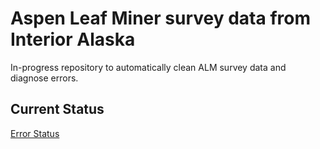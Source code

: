 
# Aspen Leaf Miner survey data from Interior Alaska

In-progress repository to automatically clean ALM survey data and
diagnose errors.

## Current Status

[Error Status](errors.md)

<!-- Possible workflow: -->
<!--   Read in new data -->
<!--   Check to make sure that all of the columns are detectable by the metadata?   -->
<!--   By default, see if the 2023 metadataa works on them?   -->
<!--   Use build status fail/pass -->
<!--   Use targets (or similar) to detect if a change has been made to the input files (or detect if new files have been added?); key them to a github action -->
<!-- # Design Ideas -->
<!-- Define the human-readable metadata in a csv file, separate for each 'level'.  Automatically read in the appropriate data to the readmes for each canonical subset -->
<!-- ## Directory structure: -->
<!-- - raw_data: contains annual CSV files -->
<!--   - early -->
<!--   - late -->
<!-- - canonical_data: contains uniformly corrected data separated by database table; each subdir contains oen file per year -->
<!--   - leaf_early -->
<!--   - leaf_late -->
<!--   - surface_early -->
<!--   - surface_late -->
<!--   - pupa_late -->
<!--   - parasite_late -->
<!-- - combined_data: contains combinations of canonical_data; only csv files, no directories -->
<!--   - leaf_early.csv, leaf_l.ate.csv : rows correspond to leaf -->
<!--   - leaf_surface_early.csv, leaf_surface_late.csv : rows correspond to surface; should be two per leaf, with no drops -->
<!--   - pupa_leaf_surface_late.csv: rows correspond to observed pupa; leaves/surfaces without pupa are excluded -->
<!--   - parasite_pupa_leaf_surface_late.csv: rows corresponding to parasites: leaves/surfaces/pupa without parasites are excluded -->
<!-- ## Target Goals: -->
<!-- - Inputs: -->
<!--   - Metadata Dictionary ( A file that somehow defines how files refer to the same things.  Maybe YML?) Should be text-editable by Pat/Diane -->
<!--   - Excel files in 2 directories; these will create dynamic branches -->
<!-- - Steps: -->
<!--   1. Read and clean input data create 2 or four output files for each... -->
<!--      - Write output files to the correct subdirectories -->
<!--   2. Read the cannonical data, create the combined_datasets; maybe useful to have several sub-sets, depending on each other -->
<!--      - leaf_early.csv -> leaf_surface_early.csv -->
<!--      - leaf_late.csv -> leaf_surface_late.csv -> pupa_leaf_surface_late.csv -> parasite_pupa_leaf_surface.csv -->
<!-- ## Todo list: -->
<!-- 1. New column name dictionary -->
<!-- 2. Fully functionalize scripts -->
<!-- <!-- 3.  -->
